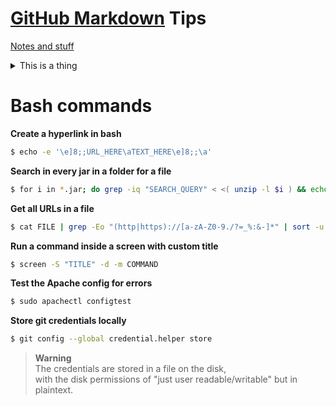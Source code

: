 # [GitHub Markdown](https://github.github.com/gfm) Tips

[Notes and stuff](https://github.com/orgs/community/discussions/16925)

<details>
<summary>This is a thing</summary>
Look at me, mum!
You can't look at me!
</details>

# Bash commands

**Create a hyperlink in bash**
```bash
$ echo -e '\e]8;;URL_HERE\aTEXT_HERE\e]8;;\a'
```

**Search in every jar in a folder for a file**
```bash
$ for i in *.jar; do grep -iq "SEARCH_QUERY" < <( unzip -l $i ) && echo $i; done
```

**Get all URLs in a file**
```bash
$ cat FILE | grep -Eo "(http|https)://[a-zA-Z0-9./?=_%:&-]*" | sort -u
```

**Run a command inside a screen with custom title**
```bash
$ screen -S "TITLE" -d -m COMMAND
```

**Test the Apache config for errors**
```bash
$ sudo apachectl configtest
```

**Store git credentials locally**
```bash
$ git config --global credential.helper store
```
> **Warning**<br/>
> The credentials are stored in a file on the disk,<br>with the disk permissions of "just user readable/writable" but in plaintext.
